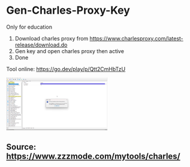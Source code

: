 # Gen-Charles-Proxy-Key
Only for education
1. Download charles proxy from <a>https://www.charlesproxy.com/latest-release/download.do</a>
2. Gen key and open charles proxy then active
3. Done

Tool online: https://go.dev/play/p/Qtt2CmHbTzU

 <img src="image.png" width=270 >

## Source: https://www.zzzmode.com/mytools/charles/
